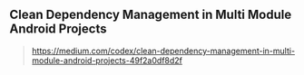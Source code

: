 

## Clean Dependency Management in Multi Module Android Projects

> https://medium.com/codex/clean-dependency-management-in-multi-module-android-projects-49f2a0df8d2f

 
<!--stackedit_data:
eyJoaXN0b3J5IjpbLTIwNTQ5NDY5NTJdfQ==
-->